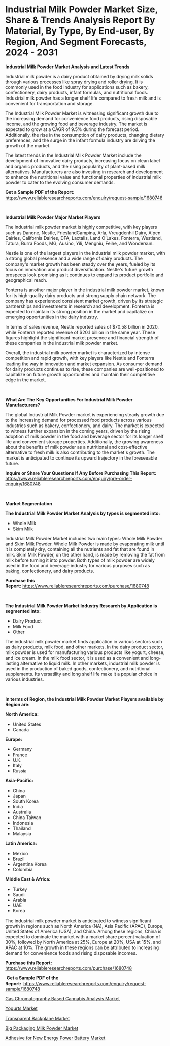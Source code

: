 <p><h1>Industrial Milk Powder Market Size, Share & Trends Analysis Report By Material, By Type, By End-user, By Region, And Segment Forecasts, 2024 - 2031</h1></p><p><strong>Industrial Milk Powder Market Analysis and Latest Trends</strong></p>
<p><p>Industrial milk powder is a dairy product obtained by drying milk solids through various processes like spray drying and roller drying. It is commonly used in the food industry for applications such as bakery, confectionery, dairy products, infant formulas, and nutritional foods. Industrial milk powder has a longer shelf life compared to fresh milk and is convenient for transportation and storage.</p><p>The Industrial Milk Powder Market is witnessing significant growth due to the increasing demand for convenience food products, rising disposable income, and the growing food and beverage industry. The market is expected to grow at a CAGR of 9.5% during the forecast period. Additionally, the rise in the consumption of dairy products, changing dietary preferences, and the surge in the infant formula industry are driving the growth of the market.</p><p>The latest trends in the Industrial Milk Powder Market include the development of innovative dairy products, increasing focus on clean label and organic products, and the rising popularity of plant-based milk alternatives. Manufacturers are also investing in research and development to enhance the nutritional value and functional properties of industrial milk powder to cater to the evolving consumer demands.</p></p>
<p><strong>Get a Sample PDF of the Report:&nbsp;</strong> <a href="https://www.reliableresearchreports.com/enquiry/request-sample/1680748">https://www.reliableresearchreports.com/enquiry/request-sample/1680748</a></p>
<p>&nbsp;</p>
<p><strong>Industrial Milk Powder Major Market Players</strong></p>
<p><p>The industrial milk powder market is highly competitive, with key players such as Danone, Nestle, FrieslandCampina, Arla, Vreugdenhil Dairy, Alpen Dairies, California Dairies, DFA, Lactalis, Land O’Lakes, Fonterra, Westland, Tatura, Burra Foods, MG, Ausino, Yili, Mengniu, Feihe, and Wondersun.</p><p>Nestle is one of the largest players in the industrial milk powder market, with a strong global presence and a wide range of dairy products. The company's market growth has been steady over the years, fueled by its focus on innovation and product diversification. Nestle's future growth prospects look promising as it continues to expand its product portfolio and geographical reach.</p><p>Fonterra is another major player in the industrial milk powder market, known for its high-quality dairy products and strong supply chain network. The company has experienced consistent market growth, driven by its strategic partnerships and investments in research and development. Fonterra is expected to maintain its strong position in the market and capitalize on emerging opportunities in the dairy industry.</p><p>In terms of sales revenue, Nestle reported sales of $70.58 billion in 2020, while Fonterra reported revenue of $20.1 billion in the same year. These figures highlight the significant market presence and financial strength of these companies in the industrial milk powder market.</p><p>Overall, the industrial milk powder market is characterized by intense competition and rapid growth, with key players like Nestle and Fonterra leading the way in innovation and market expansion. As consumer demand for dairy products continues to rise, these companies are well-positioned to capitalize on future growth opportunities and maintain their competitive edge in the market.</p></p>
<p>&nbsp;</p>
<p><strong>What Are The Key Opportunities For Industrial Milk Powder Manufacturers?</strong></p>
<p><p>The global Industrial Milk Powder market is experiencing steady growth due to the increasing demand for processed food products across various industries such as bakery, confectionery, and dairy. The market is expected to witness further expansion in the coming years, driven by the rising adoption of milk powder in the food and beverage sector for its longer shelf life and convenient storage properties. Additionally, the growing awareness about the benefits of milk powder as a nutritional and cost-effective alternative to fresh milk is also contributing to the market's growth. The market is anticipated to continue its upward trajectory in the foreseeable future.</p></p>
<p><strong>Inquire or Share Your Questions If Any Before Purchasing This Report:</strong> <a href="https://www.reliableresearchreports.com/enquiry/pre-order-enquiry/1680748">https://www.reliableresearchreports.com/enquiry/pre-order-enquiry/1680748</a></p>
<p>&nbsp;</p>
<p><strong>Market Segmentation</strong></p>
<p><strong>The Industrial Milk Powder Market Analysis by types is segmented into:</strong></p>
<p><ul><li>Whole Milk</li><li>Skim Milk</li></ul></p>
<p><p>Industrial Milk Powder Market includes two main types: Whole Milk Powder and Skim Milk Powder. Whole Milk Powder is made by evaporating milk until it is completely dry, containing all the nutrients and fat that are found in milk. Skim Milk Powder, on the other hand, is made by removing the fat from milk before turning it into powder. Both types of milk powder are widely used in the food and beverage industry for various purposes such as baking, confectionery, and dairy products.</p></p>
<p><strong>Purchase this Report:&nbsp;</strong><a href="https://www.reliableresearchreports.com/purchase/1680748">https://www.reliableresearchreports.com/purchase/1680748</a></p>
<p>&nbsp;</p>
<p><strong>The Industrial Milk Powder Market Industry Research by Application is segmented into:</strong></p>
<p><ul><li>Dairy Product</li><li>Milk Food</li><li>Other</li></ul></p>
<p><p>The industrial milk powder market finds application in various sectors such as dairy products, milk food, and other markets. In the dairy product sector, milk powder is used for manufacturing various products like yogurt, cheese, and ice cream. In the milk food sector, it is used as a convenient and long-lasting alternative to liquid milk. In other markets, industrial milk powder is used in the production of baked goods, confectionery, and nutritional supplements. Its versatility and long shelf life make it a popular choice in various industries.</p></p>
<p>&nbsp;</p>
<p><strong>In terms of Region, the Industrial Milk Powder Market Players available by Region are:</strong></p>
<p>
    <p> <strong> North America: </strong>
        <ul>
            <li>United States</li>
            <li>Canada</li>
        </ul>
        </p> 
    <p> <strong> Europe: </strong>
        <ul>
            <li>Germany</li>
            <li>France</li>
            <li>U.K.</li>
            <li>Italy</li>
            <li>Russia</li>
        </ul>
        </p> 
    <p> <strong> Asia-Pacific: </strong>
        <ul>
            <li>China</li>
            <li>Japan</li>
            <li>South Korea</li>
            <li>India</li>
            <li>Australia</li>
            <li>China Taiwan</li>
            <li>Indonesia</li>
            <li>Thailand</li>
            <li>Malaysia</li>
        </ul>
        </p> 
    <p> <strong> Latin America: </strong>
        <ul>
            <li>Mexico</li>
            <li>Brazil</li>
            <li>Argentina Korea</li>
            <li>Colombia</li>
        </ul>
        </p> 
    <p> <strong> Middle East & Africa: </strong>
        <ul>
            <li>Turkey</li>
            <li>Saudi</li>
            <li>Arabia</li>
            <li>UAE</li>
            <li>Korea</li>
        </ul>
    </p>
    </p>
<p><p>The industrial milk powder market is anticipated to witness significant growth in regions such as North America (NA), Asia Pacific (APAC), Europe, United States of America (USA), and China. Among these regions, China is expected to dominate the market with a market share percent valuation of 30%, followed by North America at 25%, Europe at 20%, USA at 15%, and APAC at 10%. The growth in these regions can be attributed to increasing demand for convenience foods and rising disposable incomes.</p></p>
<p><strong>Purchase this Report: </strong><a href="https://www.reliableresearchreports.com/purchase/1680748">https://www.reliableresearchreports.com/purchase/1680748</a></p>
<p>&nbsp;<strong>Get a Sample PDF of the Report:&nbsp;&nbsp;</strong><a href="https://www.reliableresearchreports.com/enquiry/request-sample/1680748">https://www.reliableresearchreports.com/enquiry/request-sample/1680748</a></p>
<p><strong></strong></p>
<p><p><a href="https://medium.com/@dariusferry634/gas-chromatography-based-cannabis-analysis-market-furnishes-information-on-market-share-market-5923306a11ff">Gas Chromatography Based Cannabis Analysis Market</a></p><p><a href="https://github.com/yoshih12/Market-Research-Report-List-2/blob/main/yogurts-market.md">Yogurts Market</a></p><p><a href="https://issuu.com/reportprime-2/docs/transparent-backplane-market-size-2030.pptx">Transparent Backplane Market</a></p><p><a href="https://github.com/castoriffic/Market-Research-Report-List-3/blob/main/big-packaging-milk-powder-market.md">Big Packaging Milk Powder Market</a></p><p><a href="https://issuu.com/reportprime-2/docs/adhesive-for-new-energy-power-battery-market-size-">Adhesive for New Energy Power Battery Market</a></p></p>